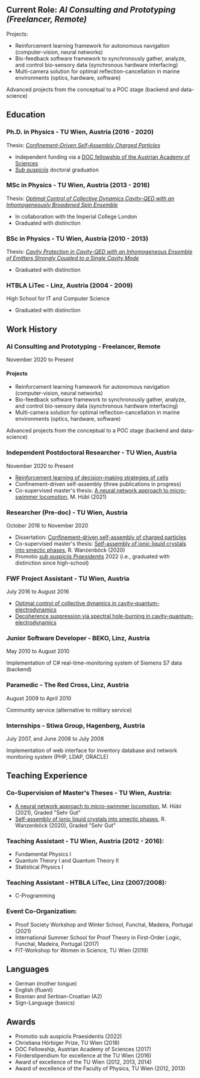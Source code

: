 ## Current Role: *AI Consulting and Prototyping (Freelancer, Remote)*
Projects:
- Reinforcement learning framework for autonomous navigation (computer-vision, neural networks)
- Bio-feedback software framework to synchronously gather, analyze, and control bio-sensory data (synchronous hardware interfacing)
- Multi-camera solution for optimal reflection-cancellation in marine environments (optics, hardware, software)

Advanced projects from the conceptual to a POC stage (backend and data-science)

## Education

### Ph.D. in Physics - TU Wien, Austria (2016 - 2020)
Thesis:  <a class="" target='blank' href="https://repositum.tuwien.at/handle/20.500.12708/16374">*Confinement-Driven Self-Assembly Charged Particles*</a>

- Independent funding via a [DOC fellowship of the Austrian Academy of Sciences](https://stipendien.oeaw.ac.at/stipendien/doc)
- <a class="" target='blank' href="https://en.wikipedia.org/wiki/Sub_auspiciis_Praesidentis"><i>Sub auspiciis</i></a> doctoral graduation

### MSc in Physics - TU Wien, Austria (2013 - 2016)
Thesis: <a class="" target='blank' href="https://repositum.tuwien.at/handle/20.500.12708/6605">*Optimal Control of Collective Dynamics Cavity-QED with an Inhomogeneously Broadened Spin Ensemble*</a>

- In collaboration with the Imperial College London
- Graduated with distinction

### BSc in Physics - TU Wien, Austria (2010 - 2013)
Thesis: <a class="" target='blank' href="http://smt.tuwien.ac.at/extra/people/hartl/hartl_bachelor.pdf">*Cavity Protection in Cavity-QED with an Inhomogeneous Ensemble of Emitters Strongly Coupled to a Single Cavity Mode*</a>

- Graduated with distinction

### HTBLA LiTec - Linz, Austria (2004 - 2009)
High School for IT and Computer Science

- Graduated with distinction

## Work History

### AI Consulting and Prototyping - Freelancer, Remote
November 2020 to Present

#### Projects
- Reinforcement learning framework for autonomous navigation (computer-vision, neural networks)
- Bio-feedback software framework to synchronously gather, analyze, and control bio-sensory data (synchronous hardware interfacing)
- Multi-camera solution for optimal reflection-cancellation in marine environments (optics, hardware, software)

Advanced projects from the conceptual to a POC stage (backend and data-science)

### Independent Postdoctoral Researcher - TU Wien, Austria
November 2020 to Present

- [Reinforcement learning of decision-making strategies of cells](https://www.pnas.org/content/118/19/e2019683118)
- Confinement-driven self-assembly (three publications in progress)
- Co-supervised master's thesis: [A neural network approach to micro-swimmer locomotion](https://repositum.tuwien.at/handle/20.500.12708/16476), M. Hübl (2021)

### Researcher (Pre-doc) - TU Wien, Austria
October 2016 to November 2020

- Dissertation: [Confinement-driven self-assembly of charged particles](https://repositum.tuwien.at/handle/20.500.12708/16374)
- Co-supervised master's thesis: [Self-assembly of ionic liquid crystals into smectic phases](https://repositum.tuwien.at/handle/20.500.12708/1471), R. Wanzenböck (2020)
- Promotio <a target="_blank" href="https://en.wikipedia.org/wiki/Sub_auspiciis_Praesidentis">*sub auspiciis Praesidentis*</a> 2022 (i.e., graduated with distinction since high-school)

### FWF Project Assistant - TU Wien, Austria
July 2016 to August 2016

- [Optimal control of collective dynamics in cavity-quantum-electrodynamics](https://journals.aps.org/pra/abstract/10.1103/PhysRevA.96.043837)
- [Decoherence suppression via spectral hole-burning in cavity-quantum-electrodynamics](https://journals.aps.org/prl/abstract/10.1103/PhysRevLett.115.033601)

### Junior Software Developer - BEKO, Linz, Austria
May 2010 to August 2010

Implementation of C# real-time-monitoring system of Siemens S7 data (backend)

### Paramedic - The Red Cross, Linz, Austria
August 2009 to April 2010

Community service (alternative to military service)

### Internships - Stiwa Group, Hagenberg, Austria
July 2007, and June 2008 to July 2008

Implementation of web interface for inventory database and network monitoring system (PHP, LDAP, ORACLE)

## Teaching Experience

### Co-Supervision of Master's Theses - TU Wien, Austria:
- [A neural network approach to micro-swimmer locomotion](https://repositum.tuwien.at/handle/20.500.12708/16476), M. Hübl (2021), Graded "Sehr Gut"
- [Self-assembly of ionic liquid crystals into smectic phases](https://repositum.tuwien.at/handle/20.500.12708/1471), R. Wanzenböck (2020), Graded "Sehr Gut"

### Teaching Assistant - TU Wien, Austria (2012 - 2016):
- Fundamental Physics I
- Quantum Theory I and Quantum Theory II
- Statistical Physics I

### Teaching Assistant - HTBLA LiTec, Linz (2007/2008):
- C-Programming

### Event Co-Organization:
- Proof Society Workshop and Winter School, Funchal, Madeira, Portugal (2021)
- International Summer School for Proof Theory in First-Order Logic, Funchal, Madeira, Portugal (2017)
- FIT-Workshop for Women in Science, TU Wien (2019)

## Languages
- German (mother tongue)
- English (fluent)
- Bosnian and Serbian-Croatian (A2)
- Sign-Language (basics)

## Awards
- Promotio sub auspiciis Praesidentis (2022)
- Christiana Hörbiger Prize, TU Wien (2018)
- DOC Fellowship, Austrian Academy of Sciences (2017)
- Förderstipendium for excellence at the TU Wien (2016)
- Award of excellence of the TU Wien (2012, 2013, 2014)
- Award of excellence of the Faculty of Physics, TU Wien (2012, 2013)
